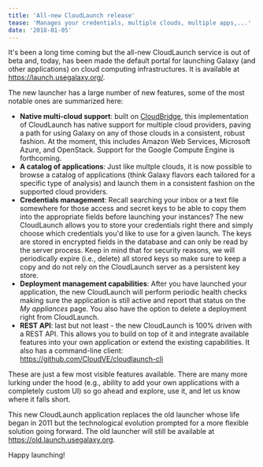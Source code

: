 ```yaml
---
title: 'All-new CloudLaunch release'
tease: 'Manages your credentials, multiple clouds, multiple apps,...'
date: '2018-01-05'
---
```


It's been a long time coming but the all-new CloudLaunch service is out of beta
and, today, has been made the default portal for launching Galaxy (and other
applications) on cloud computing infrastructures. It is available at
https://launch.usegalaxy.org/.

The new launcher has a large number of new features, some of the most
notable ones are summarized here:

- **Native multi-cloud support**: built on
  [CloudBridge](http://cloudbridge.cloudve.org/), this implementation of
  CloudLaunch has native support for multiple cloud providers, paving a path for
  using Galaxy on any of those clouds in a consistent, robust fashion. At the
  moment, this includes Amazon Web Services, Microsoft Azure, and OpenStack.
  Support for the Google Compute Engine is forthcoming.
- **A catalog of applications**: Just like multple clouds, it is now possible to
  browse a catalog of applications (think Galaxy flavors each tailored for a
  specific type of analysis) and launch them in a consistent fashion on the
  supported cloud providers.
- **Credentials management**: Recall searching your inbox or a text file
  somewhere for those access and secret keys to be able to copy them into the
  appropriate fields before launching your instances? The new CloudLaunch allows
  you to store your credentials right there and simply choose which credentials
  you'd like to use for a given launch. The keys are stored in encrypted
  fields in the database and can only be read by the server process. Keep in
  mind that for security reasons, we will periodically expire (i.e., delete) all
  stored keys so make sure to keep a copy and do not rely on the CloudLaunch
  server as a persistent key store.
- **Deployment management capabilities**: After you have launched your
  application, the new CloudLaunch will perform periodic health checks making
  sure the application is still active and report that status on the
  _My appliances_ page. You also have the option to delete a deployment
  right from CloudLaunch.
- **REST API**: last but not least - the new CloudLaunch is 100% driven with a
  REST API. This allows you to build on top of it and integrate available
  features into your own application or extend the existing capabilities. It
  also has a command-line client: https://github.com/CloudVE/cloudlaunch-cli

These are just a few most visible features available. There are many more
lurking under the hood (e.g., ability to add your own applications with a
completely custom UI) so go ahead and explore, use it, and let us know where it
falls short.

This new CloudLaunch application replaces the old launcher whose life began in
2011 but the technological evolution prompted for a more flexible solution going
forward. The old launcher will still be available at
https://old.launch.usegalaxy.org.

Happy launching!
